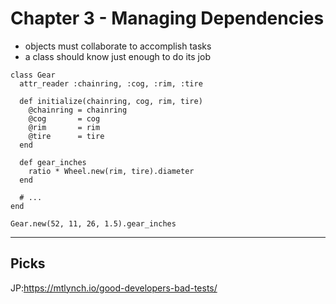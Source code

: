 # Chapter 3 - Managing Dependencies

* objects must collaborate to accomplish tasks
* a class should know just enough to do its job

```
class Gear
  attr_reader :chainring, :cog, :rim, :tire

  def initialize(chainring, cog, rim, tire)
    @chainring = chainring
    @cog       = cog
    @rim       = rim
    @tire      = tire
  end

  def gear_inches
    ratio * Wheel.new(rim, tire).diameter
  end

  # ...
end

Gear.new(52, 11, 26, 1.5).gear_inches
```

---

## Picks

JP:https://mtlynch.io/good-developers-bad-tests/
